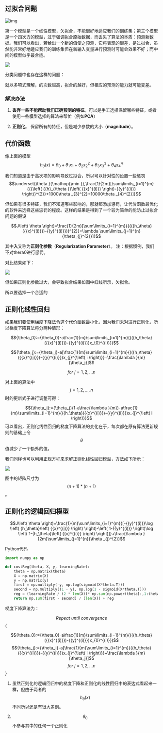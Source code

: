 ## 过拟合问题

![img](https://github.com/hooray1998/Coursera-ML-AndrewNg-Notes/raw/master/images/72f84165fbf1753cd516e65d5e91c0d3.jpg)

第一个模型是一个线性模型，欠拟合，不能很好地适应我们的训练集；第三个模型是一个四次方的模型，过于强调拟合原始数据，而丢失了算法的本质：预测新数据。我们可以看出，若给出一个新的值使之预测，它将表现的很差，是过拟合，虽然能非常好地适应我们的训练集但在新输入变量进行预测时可能会效果不好；而中间的模型似乎最合适。

![](https://github.com/hooray1998/Coursera-ML-AndrewNg-Notes/raw/master/images/be39b497588499d671942cc15026e4a2.jpg)

分类问题中也存在这样的问题：

就以多项式理解，的次数越高，拟合的越好，但相应的预测的能力就可能变差。

### 解决办法

1. **丢弃一些不能帮助我们正确预测的特征**。可以是手工选择保留哪些特征，或者使用一些模型选择的算法来帮忙（例如**PCA**）

2. **正则化**。 保留所有的特征，但是减少参数的大小（**magnitude**）。

## 代价函数

像上面的模型$${h_\theta}\left( x \right)={\theta_{0}}+{\theta_{1}}{x_{1}}+{\theta_{2}}{x_{2}^2}+{\theta_{3}}{x_{3}^3}+{\theta_{4}}{x_{4}^4}$$

我们知道是由于高次项的影响导致过拟合，所以可以针对性的设置一些惩罚$$\underset{\theta }{\mathop{\min }},\frac{1}{2m}[\sum\limits_{i=1}^{m}{{{\left( {{h}_{\theta }}\left( {{x}^{(i)}} \right)-{{y}^{(i)}} \right)}^{2}}+1000\theta _{3}^{2}+10000\theta _{4}^{2}]}$$

但如果有很多特征，我们不知道哪些影响的，那就都添加惩罚，让代价函数最优化的软件来选择这些惩罚的程度。这样的结果是得到了一个较为简单的能防止过拟合问题的假设

$$J\left( \theta \right)=\frac{1}{2m}[\sum\limits_{i=1}^{m}{{{({h_\theta}({{x}^{(i)}})-{{y}^{(i)}})}^{2}}+\lambda \sum\limits_{j=1}^{n}{\theta_{j}^{2}}]}$$

其中**入**又称为**正则化参数**（**Regularization Parameter**）。 注：根据惯例，我们不对thera0进行惩罚。  

对比结果如下：

![](https://github.com/hooray1998/Coursera-ML-AndrewNg-Notes/raw/master/images/ea76cc5394cf298f2414f230bcded0bd.jpg)

但如果正则化参数过大，会导致拟合结果如图中红线所示，欠拟合。

所以要选择一个合适的

## 正则化线性回归

 如果我们要使用梯度下降法令这个代价函数最小化，因为我们未对进行正则化，所以梯度下降算法将分两种情形：

$${\theta_0}:={\theta_0}-a\frac{1}{m}\sum\limits_{i=1}^{m}{(({h_\theta}({{x}^{(i)}})-{{y}^{(i)}})x_{0}^{(i)}})$$

$${\theta_j}:={\theta_j}-a[\frac{1}{m}\sum\limits_{i=1}^{m}{(({h_\theta}({{x}^{(i)}})-{{y}^{(i)}})x_{j}^{\left( i \right)}}+\frac{\lambda }{m}{\theta_j}]$$

$$for\ j=1,2,...n$$

对上面的算法中$$ j=1,2,...,n$$ 时的更新式子进行调整可得：

$${\theta_j}:={\theta_j}(1-a\frac{\lambda }{m})-a\frac{1}{m}\sum\limits_{i=1}^{m}{({h_\theta}({{x}^{(i)}})-{{y}^{(i)}})x_{j}^{\left( i \right)}}​$$ 可以看出，正则化线性回归的梯度下降算法的变化在于，每次都在原有算法更新规则的基础上令$$\theta $$值减少了一个额外的值。

我们同样也可以利用正规方程来求解正则化线性回归模型，方法如下所示：

![](https://github.com/hooray1998/Coursera-ML-AndrewNg-Notes/raw/master/images/71d723ddb5863c943fcd4e6951114ee3.png)

图中的矩阵尺寸为 $$(n+1)*(n+1)$$。

## 正则化的逻辑回归模型

$$J\left( \theta \right)=\frac{1}{m}\sum\limits_{i=1}^{m}{[-{{y}^{(i)}}\log \left( {h_\theta}\left( {{x}^{(i)}} \right) \right)-\left( 1-{{y}^{(i)}} \right)\log \left( 1-{h_\theta}\left( {{x}^{(i)}} \right) \right)]}+\frac{\lambda }{2m}\sum\limits_{j=1}^{n}{\theta _{j}^{2}}$$

Python代码

```python
import numpy as np

def costReg(theta, X, y, learningRate):
    theta = np.matrix(theta)
    X = np.matrix(X)
    y = np.matrix(y)
    first = np.multiply(-y, np.log(sigmoid(X*theta.T)))
    second = np.multiply((1 - y), np.log(1 - sigmoid(X*theta.T)))
    reg = (learningRate / (2 * len(X))* np.sum(np.power(theta[:,1:theta.shape[1]],2))
    return np.sum(first - second) / (len(X)) + reg
```

梯度下降算法为：

$$Repeat\ until\ convergence$${

$${\theta_0}:={\theta_0}-a\frac{1}{m}\sum\limits_{i=1}^{m}{(({h_\theta}({{x}^{(i)}})-{{y}^{(i)}})x_{0}^{(i)}})$$
 $${\theta_j}:={\theta_j}-a[\frac{1}{m}\sum\limits_{i=1}^{m}{({h_\theta}({{x}^{(i)}})-{{y}^{(i)}})x_{j}^{\left( i \right)}}+\frac{\lambda }{m}{\theta_j}]$$
 $$for\ j=1,2,...n$$
 }

1. 虽然正则化的逻辑回归中的梯度下降和正则化的线性回归中的表达式看起来一样，但由于两者的$${h_\theta}\left( x \right)$$不同所以还是有很大差别。

2. $${\theta_{0}}$$不参与其中的任何一个正则化
